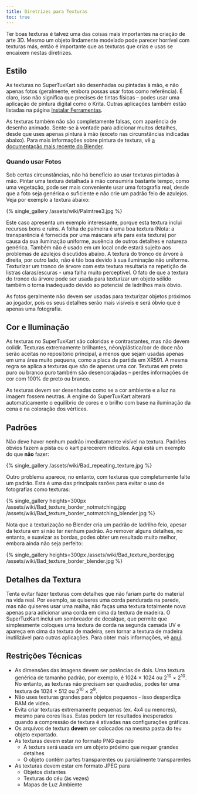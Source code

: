```yaml
---
title: Diretrizes para Texturas
toc: true
---
```

Ter boas texturas é talvez uma das coisas mais importantes na criação de arte 3D. Mesmo um objeto lindamente modelado pode parecer horrível com texturas más, então é importante que as texturas que crias e usas se encaixem nestas diretrizes.

## Estilo

As texturas no SuperTuxKart são desenhadas ou pintadas à mão, e não apenas fotos (geralmente, embora possas usar fotos como referência). É claro, isso não significa que precises de tintas físicas – podes usar uma aplicação de pintura digital como o Krita. Outras aplicações também estão listadas na página [Instalar Ferramentas](Installing_Tools).

As texturas também não são completamente falsas, com aparência de desenho animado. Sente-se à vontade para adicionar muitos detalhes, desde que uses apenas pintura à mão (exceto nas circunstâncias indicadas abaixo). Para mais informações sobre pintura de textura, vê [a documentação mais recente do Blender](https://docs.blender.org/manual/en/latest/sculpt_paint/texture_paint/index.html).

### Quando usar Fotos

Sob certas circunstâncias, não há benefício ao usar texturas pintadas à mão. Pintar uma textura detalhada à mão consumiria bastante tempo, como uma vegetação, pode ser mais conveniente usar uma fotografia real, desde que a foto seja genérica o suficiente e não crie um padrão feio de azulejos. Veja por exemplo a textura abaixo:

{% single_gallery /assets/wiki/Palmtree3.jpg %}

Este caso apresenta um exemplo interessante, porque esta textura inclui recursos bons e ruins. A folha de palmeira é uma boa textura (Nota: a transparência é fornecida por uma máscara alfa para esta textura) por causa da sua iluminação uniforme, ausência de outros detalhes e natureza genérica. Também não é usado em um local onde estará sujeito aos problemas de azulejos discutidos abaixo. A textura do tronco de árvore à direita, por outro lado, não é tão boa devido à sua iluminação não uniforme. Texturizar um tronco de árvore com esta textura resultaria na repetição de listras claras/escuras - uma falha muito perceptível. O fato de que a textura do tronco da árvore pode ser usada para texturizar um objeto sólido também o torna inadequado devido ao potencial de ladrilhos mais óbvio.

As fotos geralmente não devem ser usadas para texturizar objetos próximos ao jogador, pois os seus detalhes serão mais visíveis e será óbvio que é apenas uma fotografia.

## Cor e Iluminação

As texturas no SuperTuxKart são coloridas e contrastantes, mas não devem colidir. Texturas extremamente brilhantes, néon/plástica/cor de doce não serão aceitas no repositório principal, a menos que sejam usadas apenas em uma área muito pequena, como a placa de partida em XR591. A mesma regra se aplica a texturas que são de apenas uma cor. Texturas em preto puro ou branco puro também são desencorajadas –  perdes informações de cor com 100% de preto ou branco.

As texturas devem ser desenhadas como se a cor ambiente e a luz na imagem fossem neutras. A engine do SuperTuxKart alterará automaticamente o equilíbrio de cores e o brilho com base na iluminação da cena e na coloração dos vértices.

## Padrões

Não deve haver nenhum padrão imediatamente visível na textura. Padrões óbvios fazem a pista ou o kart parecerem ridículos. Aqui está um exemplo do que **não** fazer:

{% single_gallery /assets/wiki/Bad_repeating_texture.jpg %}

Outro problema aparece, no entanto, com texturas que completamente falte um padrão. Esta é uma das principais razões para evitar o uso de fotografias como texturas:

{% single_gallery heights=300px
/assets/wiki/Bad_texture_border_notmatching.jpg
/assets/wiki/Bad_texture_border_notmatching_blender.jpg
%}

Nota que a texturização no Blender cria um padrão de ladrilho feio, apesar da textura em si não ter nenhum padrão. Ao remover alguns detalhes, no entanto, e suavizar as bordas, podes obter um resultado muito melhor, embora ainda não seja perfeito:

{% single_gallery heights=300px
/assets/wiki/Bad_texture_border.jpg
/assets/wiki/Bad_texture_border_blender.jpg
%}

## Detalhes da Textura

Tenta evitar fazer texturas com detalhes que não fariam parte do material na vida real. Por exemplo, se quiseres uma corda pendurada na parede, mas não quiseres usar uma malha, não faças uma textura totalmente nova apenas para adicionar uma corda em cima da textura de madeira. O SuperTuxKart inclui um sombreador de decalque, que permite que simplesmente coloques uma textura de corda na segunda camada UV e apareça em cima da textura de madeira, sem tornar a textura de madeira inutilizável para outras aplicações. Para obter mais informações, vê [aqui](Texturing#Decals).

## Restrições Técnicas
* As dimensões das imagens devem ser potências de dois. Uma textura genérica de tamanho padrão, por exemplo, é 1024 × 1024 ou 2<sup>10</sup> × 2<sup>10</sup>. No entanto, as texturas não precisam ser quadradas, podes ter uma textura de 1024 × 512 ou 2<sup>10</sup> × 2<sup>9</sup>.
* Não uses texturas grandes para objetos pequenos - isso desperdiça RAM de vídeo.
* Evita criar texturas extremamente pequenas (ex. 4x4 ou menores), mesmo para cores lisas. Estas podem ter resultados inesperados quando a compressão de textura é ativadas nas configurações gráficas.
* Os arquivos de textura **devem** ser colocados na mesma pasta do teu objeto exportado.
* As texturas devem estar no formato PNG quando
    * A textura será usada em um objeto próximo que requer grandes detalhes
    * O objeto contém partes transparentes ou parcialmente transparentes
* As texturas devem estar em formato JPEG para
    * Objetos distantes
    * Texturas do céu (às vezes)
    * Mapas de Luz Ambiente
